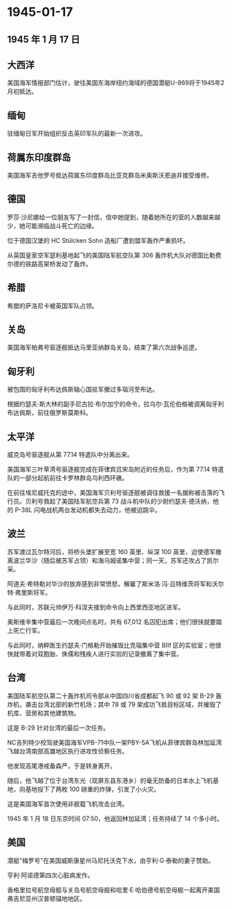 # 1945-01-17

## 1945 年 1 月 17 日

## 大西洋

美国海军情报部门估计，驶往美国东海岸纽约海域的德国潜艇U-869将于1945年2月初抵达。

## 缅甸

驻缅甸日军开始组织反击英印军队的最新一次进攻。

## 荷属东印度群岛

美国海军吉他罗号抵达荷属东印度群岛比亚克群岛米奥斯沃恩迪并接受维修。

## 德国

罗莎·沙尼娜给一位朋友写了一封信，信中她提到，随着她所在的营的人数越来越少，她可能濒临战斗死亡的边缘。

位于德国汉堡的 HC Stülcken Sohn 造船厂遭到盟军轰炸严重损坏。

从英国皇家空军瑟利基地起飞的美国陆军航空队第 306
轰炸机大队对德国比勒费尔德的铁路高架桥发动了轰炸。

## 希腊

希腊的萨洛尼卡被英国军队占领。

## 关岛

美国海军帕弗号驱逐舰抵达马里亚纳群岛关岛，结束了第六次战争巡逻。

## 匈牙利

被包围的匈牙利布达佩斯轴心国驻军撤过多瑙河至布达。

根据约瑟夫·斯大林的副手尼古拉·布尔加宁的命令，拉乌尔·瓦伦伯格被调离匈牙利布达佩斯，前往俄罗斯莫斯科。

## 太平洋

威克岛号驱逐舰从第 77.14 特遣队中分离出来。

美国海军三叶草湾号驱逐舰完成在菲律宾吕宋岛附近的任务后，作为第 77.14
特遣队的一部分起航前往卡罗林群岛乌利西环礁。

在前往埃尼威托克的途中，美国海军贝利号驱逐舰被调往救援一名据称被击落的飞行员。贝利号救起了美国陆军航空兵第
73 战斗机中队的少尉约瑟夫·德沃纳，他的 P-38L
闪电战机两台发动机都失去动力，他被迫跳伞。

## 波兰

苏军渡过瓦尔特河后，将桥头堡扩展至宽 160 英里、纵深 100
英里，迫使德军撤离波兰华沙（随后被苏军占领）和海乌姆诺集中营；同一天，苏军还攻占了凯尔采。

阿道夫·希特勒对华沙的放弃感到非常愤怒，解雇了斯米洛·冯·吕特维茨将军和沃尔特·弗里斯将军。

与此同时，苏联元帅伊万·科涅夫接到命令向上西里西亚地区进军。

奥斯维辛集中营最后一次晚间点名时，共有 67,012
名囚犯出席；他们很快就要踏上死亡行军。

与此同时，纳粹医生约瑟夫·门格勒开始摧毁比克瑙集中营 BIIf
区的实验室；他很快就带着对双胞胎、侏儒和残疾人进行实验的记录撤离了集中营。

## 台湾

美国陆军航空队第二十轰炸机司令部从中国四川省成都起飞 90 或 92 架 B-29
轰炸机，袭击台湾北部的新竹机场；其中 78 或 79
架成功飞抵目标区域，并摧毁了机库、营房和其他建筑物。

这是 B-29 针对台湾的最后一次任务。

NC吉列特少校驾驶美国海军VPB-71中队一架PBY-5A飞机从菲律宾群岛林加延湾飞越台湾南部高雄地区执行进攻性侦察任务。

他发现高尾港戒备森严，于是转身离开。

随后，他飞越了位于台湾东光（现屏东县东港乡）的毫无防备的日本水上飞机基地，向基地投下了两枚
100 磅重的炸弹，引发了小火灾。

这是美国海军首次使用非舰载飞机攻击台湾。

1945 年 1 月 18 日东京时间 07:50，他返回林加延湾；任务持续了 14
个多小时。

## 美国

潜艇"梅罗号"在美国威斯康星州马尼托沃克下水，由亨利·G·泰勒的妻子赞助。

亨利·阿诺德第四次心脏病发作。

香格里拉号航空母舰与关岛号航空母舰和哈里·E·哈伯德号航空母舰一起离开美国弗吉尼亚州汉普顿锚地地区。

